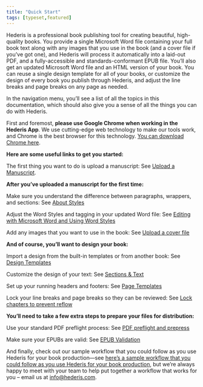 ```yaml
---
title: "Quick Start"
tags: [typeset,featured]
---
```

 
<html><body><section data-type="chapter" class="hsecchapter" data-hederis-type="hsecchapter" id="quick-start" data-pi-attrs="id: quick-start; data-tags: typeset,featured;" role="doc-chapter" data-tags="typeset,featured" data-author-name=" " data-book-title=" " title="Quick Start"><p class="hblkp" data-hederis-type="hblkp" id="pNsgHtUwp">Hederis is a professional book publishing tool for creating beautiful, high-quality books. You provide a single Microsoft Word file containing your full book text along with any images that you use in the book (and a cover file if you&#8217;ve got one), and Hederis will process it automatically into a laid-out PDF, and a fully-accessible and standards-conformant EPUB file. You&#8217;ll also get an updated Microsoft Word file and an HTML version of your book. You can reuse a single design template for all of your books, or customize the design of every book you publish through Hederis, and adjust the line breaks and page breaks on any page as needed. </p><p class="hblkp" data-hederis-type="hblkp" id="pVWXBGc0q">In the navigation menu, you&#8217;ll see a list of all the topics in this documentation, which should also give you a sense of all the things you can do with Hederis.</p><p class="hblkp" data-hederis-type="hblkp" id="p54h5Oe9W">First and foremost, <strong data-hederis-type="hspanstrong" id="pT2lBPe6E">please use Google Chrome when working in the Hederis App</strong>. We use cutting-edge web technology to make our tools work, and Chrome is the best browser for this technology. <a href="https://www.google.com/chrome/" data-hederis-type="hspana" id="pof4lyhwu"><span class="Hyperlink" data-hederis-type="hspnspan" id="pKch9AzpC">You can download Chrome here</span></a>.</p><p class="hblkp" data-hederis-type="hblkp" id="pHFMWH7k3"><strong class="hspanstrong" data-hederis-type="hspanstrong" id="pUttjMGoM">Here are some useful links to get you started:</strong></p><p class="hblkp" data-hederis-type="hblkp" id="pJdIvGzBr">The first thing you want to do is upload a manuscript: See <a href="{% link _docs/upload-a-manuscript.md %}" data-hederis-type="hspana" id="pECzTuzBP"><span class="Hyperlink" data-hederis-type="hspnspan" id="p7i5CTuFp">Upload a Manuscript</span></a>.</p><p class="hblkp" data-hederis-type="hblkp" id="piIn0mser"><strong class="hspanstrong" data-hederis-type="hspanstrong" id="pMlUdFEGq">After you&#8217;ve uploaded a manuscript for the first time:</strong></p><p class="hblkp" data-hederis-type="hblkp" id="pWm2nJalw">Make sure you understand the difference between paragraphs, wrappers, and sections: See <a href="{% link _docs/semantic-tagging.md %}" data-hederis-type="hspana" id="pferi2mTT"><span class="Hyperlink" data-hederis-type="hspnspan" id="pgOWgwOLU">About Styles</span></a></p><p class="hblkp" data-hederis-type="hblkp" id="poKXNNgjO">Adjust the Word Styles and tagging in your updated Word file: See <a href="{% link _docs/fine-tune-styles.md %}" data-hederis-type="hspana" id="pLqQrWxDu"><span class="Hyperlink" data-hederis-type="hspnspan" id="pY9ldwdKE">Editing with Microsoft Word and Using Word Styles</span></a></p><p class="hblkp" data-hederis-type="hblkp" id="pwRLS1V0F">Add any images that you want to use in the book: See <a href="{% link _docs/upload-a-cover.md %}" data-hederis-type="hspana" id="pr4MoucGi"><span class="Hyperlink" data-hederis-type="hspnspan" id="pbLgq8Qvc">Upload a cover file</span></a></p><p class="hblkp" data-hederis-type="hblkp" id="ptrWg2qEj"><strong class="hspanstrong" data-hederis-type="hspanstrong" id="pb3pzIJKt">And of course, you&#8217;ll want to design your book:</strong></p><p class="hblkp" data-hederis-type="hblkp" id="psgxWqxKe">Import a design from the built-in templates or from another book: See <a href="{% link _docs/design-templates.md %}" data-hederis-type="hspana" id="ph7TPNmto"><span class="Hyperlink" data-hederis-type="hspnspan" id="paAG4rwns">Design Templates</span></a></p><p class="hblkp" data-hederis-type="hblkp" id="peMixabCA">Customize the design of your text: See <a href="{% link _docs/typeset-text-design.md %}" data-hederis-type="hspana" id="pUFqdmP3Y"><span class="Hyperlink" data-hederis-type="hspnspan" id="pWld40UKi">Sections &amp; Text</span></a></p><p class="hblkp" data-hederis-type="hblkp" id="pHrzvotXY">Set up your running headers and footers: See <a href="{% link _docs/typeset-master-pages.md %}" data-hederis-type="hspana" id="pbiSAOLJk"><span class="Hyperlink" data-hederis-type="hspnspan" id="pEN7pYIaA">Page Templates</span></a></p><p class="hblkp" data-hederis-type="hblkp" id="prarQPxkg">Lock your line breaks and page breaks so they can be reviewed: See <a href="{% link _docs/page-locking.md %}" data-hederis-type="hspana" id="pQFZEPpiW"><span class="Hyperlink" data-hederis-type="hspnspan" id="pkIJhc1YH">Lock chapters to prevent reflow</span></a></p><p class="hblkp" data-hederis-type="hblkp" id="pbRo4XAK0"><strong class="hspanstrong" data-hederis-type="hspanstrong" id="p8srqHJpv">You&#8217;ll need to take a few extra steps to prepare your files for distribution:</strong></p><p class="hblkp" data-hederis-type="hblkp" id="pE4nE6alo">Use your standard PDF preflight process: See <a href="{% link _docs/pdf-preflight.md %}" data-hederis-type="hspana" id="pxFKYIiXj"><span class="Hyperlink" data-hederis-type="hspnspan" id="pCvnqGUPM">PDF preflight and prepress</span></a></p><p class="hblkp" data-hederis-type="hblkp" id="p5rGrFsKK">Make sure your EPUBs are valid: See <a href="{% link _docs/epub-validation.md %}" data-hederis-type="hspana" id="pvUty85VO"><span class="Hyperlink" data-hederis-type="hspnspan" id="phxorRRNS">EPUB Validation</span></a></p><p class="hblkp" data-hederis-type="hblkp" id="pk5YFtUG6">And finally, check out our sample workflow that you could follow as you use Hederis for your book production&#8212;see <a href="#SampleWorkflow" data-hederis-type="hspana" id="pRCL7BFoM"><span class="Hyperlink" data-hederis-type="hspnspan" id="pqSoBkAxQ">here&#8217;s a sample workflow that you could follow as you use Hederis for your book production</span></a>, but we&#8217;re always happy to meet with your team to help put together a workflow that works for you &#8211; email us at <a href="mailto:info@hederis.com" data-hederis-type="hspana" id="pueHluqeg"><span class="Hyperlink" data-hederis-type="hspnspan" id="pXIkPrpfL">info@hederis.com</span></a>. </p></section></body></html>
